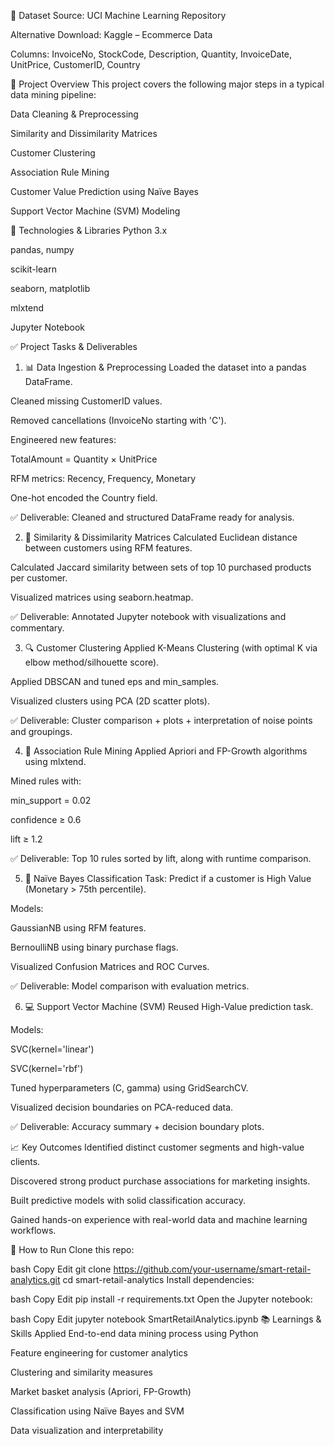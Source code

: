 📁 Dataset
Source: UCI Machine Learning Repository

Alternative Download: Kaggle – Ecommerce Data

Columns: InvoiceNo, StockCode, Description, Quantity, InvoiceDate, UnitPrice, CustomerID, Country

🚀 Project Overview
This project covers the following major steps in a typical data mining pipeline:

Data Cleaning & Preprocessing

Similarity and Dissimilarity Matrices

Customer Clustering

Association Rule Mining

Customer Value Prediction using Naïve Bayes

Support Vector Machine (SVM) Modeling

🔧 Technologies & Libraries
Python 3.x

pandas, numpy

scikit-learn

seaborn, matplotlib

mlxtend

Jupyter Notebook

✅ Project Tasks & Deliverables
1. 📊 Data Ingestion & Preprocessing
Loaded the dataset into a pandas DataFrame.

Cleaned missing CustomerID values.

Removed cancellations (InvoiceNo starting with 'C').

Engineered new features:

TotalAmount = Quantity × UnitPrice

RFM metrics: Recency, Frequency, Monetary

One-hot encoded the Country field.

✅ Deliverable: Cleaned and structured DataFrame ready for analysis.

2. 🧮 Similarity & Dissimilarity Matrices
Calculated Euclidean distance between customers using RFM features.

Calculated Jaccard similarity between sets of top 10 purchased products per customer.

Visualized matrices using seaborn.heatmap.

✅ Deliverable: Annotated Jupyter notebook with visualizations and commentary.

3. 🔍 Customer Clustering
Applied K-Means Clustering (with optimal K via elbow method/silhouette score).

Applied DBSCAN and tuned eps and min_samples.

Visualized clusters using PCA (2D scatter plots).

✅ Deliverable: Cluster comparison + plots + interpretation of noise points and groupings.

4. 🔗 Association Rule Mining
Applied Apriori and FP-Growth algorithms using mlxtend.

Mined rules with:

min_support = 0.02

confidence ≥ 0.6

lift ≥ 1.2

✅ Deliverable: Top 10 rules sorted by lift, along with runtime comparison.

5. 🧠 Naïve Bayes Classification
Task: Predict if a customer is High Value (Monetary > 75th percentile).

Models:

GaussianNB using RFM features.

BernoulliNB using binary purchase flags.

Visualized Confusion Matrices and ROC Curves.

✅ Deliverable: Model comparison with evaluation metrics.

6. 💻 Support Vector Machine (SVM)
Reused High-Value prediction task.

Models:

SVC(kernel='linear')

SVC(kernel='rbf')

Tuned hyperparameters (C, gamma) using GridSearchCV.

Visualized decision boundaries on PCA-reduced data.

✅ Deliverable: Accuracy summary + decision boundary plots.

📈 Key Outcomes
Identified distinct customer segments and high-value clients.

Discovered strong product purchase associations for marketing insights.

Built predictive models with solid classification accuracy.

Gained hands-on experience with real-world data and machine learning workflows.

🔄 How to Run
Clone this repo:

bash
Copy
Edit
git clone https://github.com/your-username/smart-retail-analytics.git
cd smart-retail-analytics
Install dependencies:

bash
Copy
Edit
pip install -r requirements.txt
Open the Jupyter notebook:

bash
Copy
Edit
jupyter notebook SmartRetailAnalytics.ipynb
📚 Learnings & Skills Applied
End-to-end data mining process using Python

Feature engineering for customer analytics

Clustering and similarity measures

Market basket analysis (Apriori, FP-Growth)

Classification using Naïve Bayes and SVM

Data visualization and interpretability
